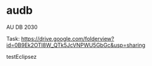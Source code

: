 # audb
AU DB 2030

Task:
https://drive.google.com/folderview?id=0B9Ek2OTI8W_QTk5JcVNPWU5GbGc&usp=sharing

testEclipsez